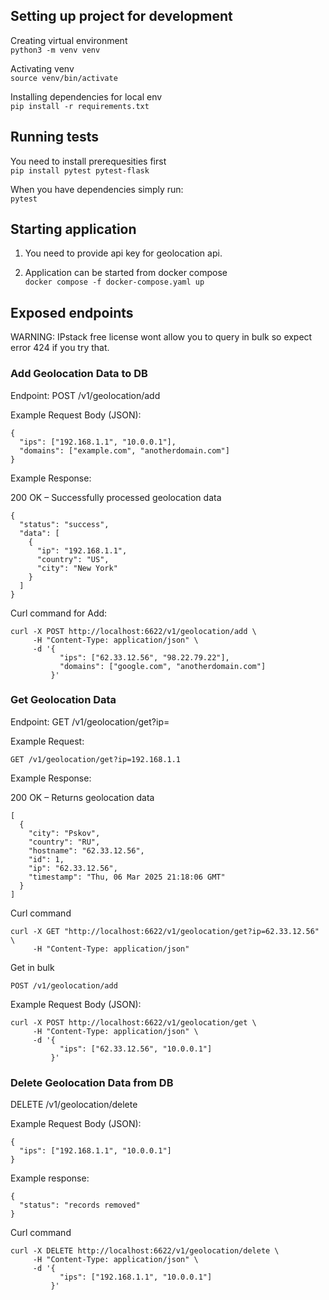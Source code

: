 ## Setting up project for development


Creating virtual environment <br />
`python3 -m venv venv`

Activating venv <br />
`source venv/bin/activate`

Installing dependencies for local env <br />
`pip install -r requirements.txt`

## Running tests

You need to install prerequesities first<br />
`pip install pytest pytest-flask`

When you have dependencies simply run:<br />
`pytest`

## Starting application

1. You need to provide api key for geolocation api.

2. Application can be started from docker compose<br />
`docker compose -f docker-compose.yaml up`



## Exposed endpoints
WARNING: IPstack free license wont allow you to query in bulk so expect error 424 if you try that.

### Add Geolocation Data to DB
Endpoint:
POST /v1/geolocation/add

Example Request Body (JSON):
```
{
  "ips": ["192.168.1.1", "10.0.0.1"],
  "domains": ["example.com", "anotherdomain.com"]
}
```

Example Response:


200 OK – Successfully processed geolocation data
```
{
  "status": "success",
  "data": [
    {
      "ip": "192.168.1.1",
      "country": "US",
      "city": "New York"
    }
  ]
}
```

Curl command for Add:
```
curl -X POST http://localhost:6622/v1/geolocation/add \
     -H "Content-Type: application/json" \
     -d '{
           "ips": ["62.33.12.56", "98.22.79.22"],
           "domains": ["google.com", "anotherdomain.com"]
         }'
```

### Get Geolocation Data
Endpoint:
GET /v1/geolocation/get?ip=<IP>

Example Request:
```
GET /v1/geolocation/get?ip=192.168.1.1
```

Example Response:

200 OK – Returns geolocation data
```
[
  {
    "city": "Pskov",
    "country": "RU",
    "hostname": "62.33.12.56",
    "id": 1,
    "ip": "62.33.12.56",
    "timestamp": "Thu, 06 Mar 2025 21:18:06 GMT"
  }
]
```

Curl command
```
curl -X GET "http://localhost:6622/v1/geolocation/get?ip=62.33.12.56" \
     -H "Content-Type: application/json"
```

Get in bulk
```
POST /v1/geolocation/add
```
Example Request Body (JSON):
```
curl -X POST http://localhost:6622/v1/geolocation/get \
     -H "Content-Type: application/json" \
     -d '{
           "ips": ["62.33.12.56", "10.0.0.1"]
         }'
```

### Delete Geolocation Data from DB

DELETE /v1/geolocation/delete

Example Request Body (JSON):
```
{
  "ips": ["192.168.1.1", "10.0.0.1"]
}
```
Example response:
```
{
  "status": "records removed"
}
```

Curl command
```
curl -X DELETE http://localhost:6622/v1/geolocation/delete \
     -H "Content-Type: application/json" \
     -d '{
           "ips": ["192.168.1.1", "10.0.0.1"]
         }'
```